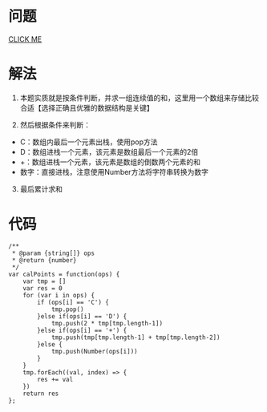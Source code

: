 # 问题
[CLICK ME](https://leetcode.com/problems/baseball-game/description/)

# 解法
1. 本题实质就是按条件判断，并求一组连续值的和，这里用一个数组来存储比较合适【选择正确且优雅的数据结构是关键】

2. 然后根据条件来判断：
- C：数组内最后一个元素出栈，使用pop方法
- D：数组进栈一个元素，该元素是数组最后一个元素的2倍
- +：数组进栈一个元素，该元素是数组的倒数两个元素的和
- 数字：直接进栈，注意使用Number方法将字符串转换为数字

3. 最后累计求和
# 代码
```
/**
 * @param {string[]} ops
 * @return {number}
 */
var calPoints = function(ops) {
    var tmp = []
    var res = 0
    for (var i in ops) {
        if (ops[i] == 'C') {
            tmp.pop()
        }else if(ops[i] == 'D') {
            tmp.push(2 * tmp[tmp.length-1])
        }else if(ops[i] == '+') {
            tmp.push(tmp[tmp.length-1] + tmp[tmp.length-2])
        }else {
            tmp.push(Number(ops[i]))
        }
    }
    tmp.forEach((val, index) => {
        res += val
    })
    return res
};
```
